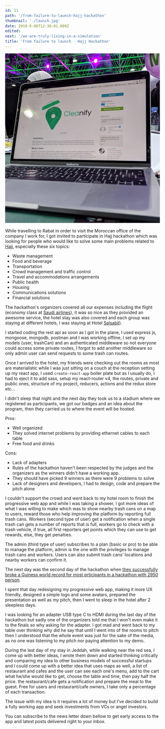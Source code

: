 ```yaml
---
id: 11
path: '/from-failure-to-launch-hajj-hackathon'
thumbnail: './launch.jpg'
date: 2018-8-06T12:38:01.889Z
edited:
next: '/we-are-truly-living-in-a-simulation'
title: 'From failure to launch - Hajj Hackathon'
---
```


![Cleanify](launch.jpg "Follow me on Instagram to see more : https://www.instagram.com/smakosh19")

While travelling to Rabat in order to visit the Moroccan office of the company I work for, I got invited to participate in Hajj hackathon which was looking for people who would like to solve some main problems related to [Hajj](https://en.wikipedia.org/wiki/Hajj), especially these six topics:

- Waste management
- Food and beverage
- Transportation
- Crowd management and traffic control
- Travel and accommodations arrangements
- Public health
- Housing
- Communications solutions
- Financial solutions

The hackathon's organizers covered all our expenses including the flight (economy class at [Saudi airlines](https://www.saudia.com/?ref=https://smakosh.com)), it was so nice as they provided an awesome service, the hotel stay was also covered and each group was staying at different hotels, I was staying at Hotel [Salsabil](https://warwickhotels.com/salsabil/)).

I started coding the rest api as soon as I got in the plane, I used express js, mongoose, mongodb, postman and I was working offline, I set up my models (user, trashCan) and an authenticated middleware so not everyone could access some private routes, I forgot to add another middleware so only admin user can send requests to some trash can routes.

Once I arrived to the hotel, my friends were checking out the rooms as most are materialistic while I was just sitting on a couch at the reception setting up my react app, I used `create-react-app` boiler plate but as I usually do, I had to eject it to add sass, setup my react-router v4, the routes, private and public ones, structure of my project, reducers, actions and the redux store etc...

I didn't sleep that night and the next day they took us to a stadium where we registered as participants, we got our badges and an idea about the program, then they carried us to where the event will be hosted.

Pros:

- Well organized
- They solved internet problems by providing ethernet cables to each table
- Free food and drinks

Cons:

- Lack of adapters
- Rules of the hackathon haven't been respected by the judges and the organizers as the winners didn't have a working app.
- They should have picked 9 winners as there were 9 problems to solve
- Lack of designers and developers, I had to design, code and prepare the pitch alone

I couldn't support the crowd and went back to my hotel room to finish the progressive web app and while I was taking a shower, I got more ideas of what I was willing to make which was to show nearby trash cans on a map to users, reward those who help improving the platform by reporting full trash cans. Workers (second type of user) get a notification when a single trash can gets a number of reports that is full, workers go to check with a trash vehicle, if true, all first reporters get points which they can use to get rewards, else, they get penalties.

The admin (third type of user) subscribes to a plan (basic or pro) to be able to manage the platform, admin is the one with the privileges to manage trash cans and workers. Users can also submit trash cans’ locations and nearby workers can confirm it.

The next day was the second day of the hackathon when [they successfully broke a Guiness world record for most prticipants in a hackathon with 2950 person](http://www.arabnews.com/node/1350066/saudi-arabia).

I spent that day redesigning my progressive web app, making it more UX friendly, designed a simple logo and some avatars, prepared the presentation as well as my pitch, then I went to sleep in the hotel after 2 sleepless days.

I was looking for an adapter USB type C to HDMI during the last day of the hackathon but sadly one of the organizers told me that I won't even make it to the finals so why asking for the adapter. I got mad and went back to my table over thinking why did he say that until I went into of the rooms to pitch then I understood that the whole event was just for the sake of the media, as no one was listening to my pitch nor paying attention to my demo.

During the last day of my stay in Jeddah, while walking near the red sea, I come up with better ideas, I wrote them down and started thinking critically and comparing my idea to other business models of successful startups and I could come up with a better idea that uses maps as well, a list of restaurant and cafes and the user can see each one's menu, add to the cart what he/she would like to get, choose the table and time, then pay half the price. the restaurant/cafe gets a notification and prepare the meal to the guest. Free for users and restaurant/cafe owners, I take only a percentage of each transaction.

The issue with my idea is it requires a lot of money but I’ve decided to build a fully working app and seek investments from VCs or angel investors.

You can subscribe to the news letter down bellow to get early access to the app and latest posts delivered right to your inbox.